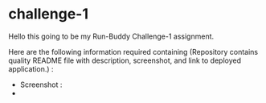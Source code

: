 # challenge-1

Hello this going to be my Run-Buddy Challenge-1 assignment.

Here are the following information required containing (Repository contains quality README file with description, screenshot, and link to deployed application.) :

- Screenshot : 
-     

